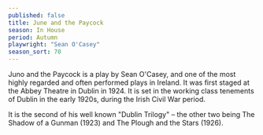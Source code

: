 ```yaml
---
published: false
title: June and the Paycock
season: In House
period: Autumn
playwright: "Sean O'Casey"
season_sort: 70
---
```


Juno and the Paycock is a play by Sean O'Casey, and one of the most highly regarded and often performed plays in Ireland. It was first staged at the Abbey Theatre in Dublin in 1924. It is set in the working class tenements of Dublin in the early 1920s, during the Irish Civil War period.

It is the second of his well known "Dublin Trilogy" – the other two being The Shadow of a Gunman (1923) and The Plough and the Stars (1926).
